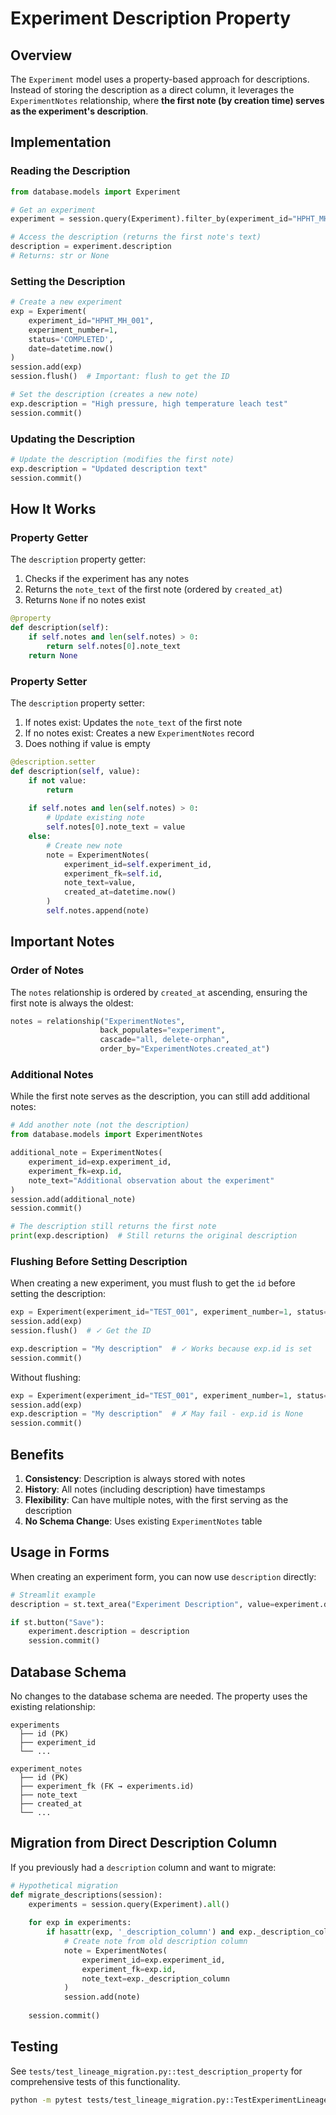 # Experiment Description Property

## Overview

The `Experiment` model uses a property-based approach for descriptions. Instead of storing the description as a direct column, it leverages the `ExperimentNotes` relationship, where **the first note (by creation time) serves as the experiment's description**.

## Implementation

### Reading the Description

```python
from database.models import Experiment

# Get an experiment
experiment = session.query(Experiment).filter_by(experiment_id="HPHT_MH_001").first()

# Access the description (returns the first note's text)
description = experiment.description
# Returns: str or None
```

### Setting the Description

```python
# Create a new experiment
exp = Experiment(
    experiment_id="HPHT_MH_001",
    experiment_number=1,
    status='COMPLETED',
    date=datetime.now()
)
session.add(exp)
session.flush()  # Important: flush to get the ID

# Set the description (creates a new note)
exp.description = "High pressure, high temperature leach test"
session.commit()
```

### Updating the Description

```python
# Update the description (modifies the first note)
exp.description = "Updated description text"
session.commit()
```

## How It Works

### Property Getter

The `description` property getter:
1. Checks if the experiment has any notes
2. Returns the `note_text` of the first note (ordered by `created_at`)
3. Returns `None` if no notes exist

```python
@property
def description(self):
    if self.notes and len(self.notes) > 0:
        return self.notes[0].note_text
    return None
```

### Property Setter

The `description` property setter:
1. If notes exist: Updates the `note_text` of the first note
2. If no notes exist: Creates a new `ExperimentNotes` record
3. Does nothing if value is empty

```python
@description.setter
def description(self, value):
    if not value:
        return
    
    if self.notes and len(self.notes) > 0:
        # Update existing note
        self.notes[0].note_text = value
    else:
        # Create new note
        note = ExperimentNotes(
            experiment_id=self.experiment_id,
            experiment_fk=self.id,
            note_text=value,
            created_at=datetime.now()
        )
        self.notes.append(note)
```

## Important Notes

### Order of Notes

The `notes` relationship is ordered by `created_at` ascending, ensuring the first note is always the oldest:

```python
notes = relationship("ExperimentNotes", 
                    back_populates="experiment", 
                    cascade="all, delete-orphan", 
                    order_by="ExperimentNotes.created_at")
```

### Additional Notes

While the first note serves as the description, you can still add additional notes:

```python
# Add another note (not the description)
from database.models import ExperimentNotes

additional_note = ExperimentNotes(
    experiment_id=exp.experiment_id,
    experiment_fk=exp.id,
    note_text="Additional observation about the experiment"
)
session.add(additional_note)
session.commit()

# The description still returns the first note
print(exp.description)  # Still returns the original description
```

### Flushing Before Setting Description

When creating a new experiment, you must flush to get the `id` before setting the description:

```python
exp = Experiment(experiment_id="TEST_001", experiment_number=1, status='COMPLETED')
session.add(exp)
session.flush()  # ✓ Get the ID

exp.description = "My description"  # ✓ Works because exp.id is set
session.commit()
```

Without flushing:

```python
exp = Experiment(experiment_id="TEST_001", experiment_number=1, status='COMPLETED')
session.add(exp)
exp.description = "My description"  # ✗ May fail - exp.id is None
session.commit()
```

## Benefits

1. **Consistency**: Description is always stored with notes
2. **History**: All notes (including description) have timestamps
3. **Flexibility**: Can have multiple notes, with the first serving as the description
4. **No Schema Change**: Uses existing `ExperimentNotes` table

## Usage in Forms

When creating an experiment form, you can now use `description` directly:

```python
# Streamlit example
description = st.text_area("Experiment Description", value=experiment.description or "")

if st.button("Save"):
    experiment.description = description
    session.commit()
```

## Database Schema

No changes to the database schema are needed. The property uses the existing relationship:

```
experiments
  ├── id (PK)
  ├── experiment_id
  └── ...

experiment_notes
  ├── id (PK)
  ├── experiment_fk (FK → experiments.id)
  ├── note_text
  ├── created_at
  └── ...
```

## Migration from Direct Description Column

If you previously had a `description` column and want to migrate:

```python
# Hypothetical migration
def migrate_descriptions(session):
    experiments = session.query(Experiment).all()
    
    for exp in experiments:
        if hasattr(exp, '_description_column') and exp._description_column:
            # Create note from old description column
            note = ExperimentNotes(
                experiment_id=exp.experiment_id,
                experiment_fk=exp.id,
                note_text=exp._description_column
            )
            session.add(note)
    
    session.commit()
```

## Testing

See `tests/test_lineage_migration.py::test_description_property` for comprehensive tests of this functionality.

```bash
python -m pytest tests/test_lineage_migration.py::TestExperimentLineageMigration::test_description_property -v
```

